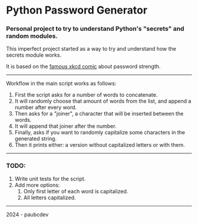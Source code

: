 # Python Password Generator

### Personal project to try to understand Python's "secrets" and random modules.
This imperfect project started as a way to try and understand how the secrets module works.

It is based on the [famous xkcd comic](https://xkcd.com/936/) about password strength.

---

Workflow in the main script works as follows:
1. First the script asks for a number of words to concatenate.
2. It will randomly choose that amount of words from the list, and append a number after every word.
3. Then asks for a "joiner", a character that will be inserted between the words.
4. It will append that joiner after the number.
5. Finally, asks if you want to randomly capitalize some characters in the generated string.
6. Then it prints either: a version without capitalized letters or with them.

---

### TODO:
1. Write unit tests for the script.
2. Add more options: 
   1. Only first letter of each word is capitalized.
   2. All letters capitalized.

---

2024 - paubcdev